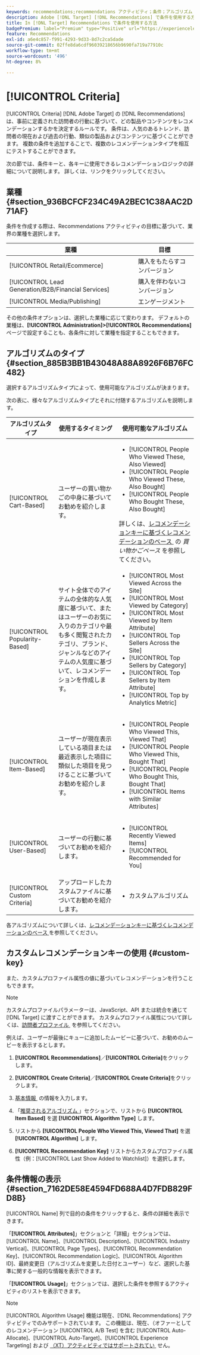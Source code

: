 ```yaml
---
keywords: recommendations;recommendations アクティビティ；条件；アルゴリズム；レコメンデーションキー；カスタムキー；industry vertical；小売；eccommerce；リード生成；b2b；金融サービス；メディア；公開
description: Adobe [!DNL Target] [!DNL Recommendations] で条件を使用する方法を説明します。
title: In [!DNL Target] Recommendations で条件を使用する方法
badgePremium: label="Premium" type="Positive" url="https://experienceleague.adobe.com/docs/target/using/introduction/intro.html?lang=ja#premium newtab=true" tooltip="Target Premium に含まれる機能を確認してください。"
feature: Recommendations
exl-id: a6e4c857-f991-4293-9d33-8d7c2ca5dade
source-git-commit: 02ffe8da6cdf96039218656b9690fa719a77910c
workflow-type: tm+mt
source-wordcount: '496'
ht-degree: 8%

---
```


# [!UICONTROL Criteria]

[!UICONTROL Criteria] [!DNL Adobe Target] の [!DNL Recommendations] は、事前に定義された訪問者の行動に基づいて、どの製品やコンテンツをレコメンデーションするかを決定するルールです。 条件は、人気のあるトレンド、訪問者の現在および過去の行動、類似の製品およびコンテンツに基づくことができます。 複数の条件を追加することで、複数のレコメンデーションタイプを相互にテストすることができます。

次の節では、条件キーと、各キーに使用できるレコメンデーションロジックの詳細について説明します。 詳しくは、リンクをクリックしてください。

## 業種 {#section_936BCFCF234C49A2BEC1C38AAC2D71AF}

条件を作成する際は、Recommendations アクティビティの目標に基づいて、業界の業種を選択します。

| 業種 | 目標 |
|--- |--- |
| [!UICONTROL Retail/Ecommerce] | 購入をもたらすコンバージョン |
| [!UICONTROL Lead Generation/B2B/Financial Services] | 購入を伴わないコンバージョン |
| [!UICONTROL Media/Publishing] | エンゲージメント |

その他の条件オプションは、選択した業種に応じて変わります。 デフォルトの業種は、**[!UICONTROL Administration]>[!UICONTROL Recommendations]** ページで設定することも、各条件に対して業種を指定することもできます。

## アルゴリズムのタイプ {#section_885B3BB1B43048A88A8926F6B76FC482}

選択するアルゴリズムタイプによって、使用可能なアルゴリズムが決まります。

次の表に、様々なアルゴリズムタイプとそれに付随するアルゴリズムを説明します。

| アルゴリズムタイプ | 使用するタイミング | 使用可能なアルゴリズム |
| --- | --- | --- |
| [!UICONTROL Cart-Based] | ユーザーの買い物かごの中身に基づいてお勧めを紹介します。 | <ul><li>[!UICONTROL People Who Viewed These, Also Viewed]</li><li>[!UICONTROL People Who Viewed These, Also Bought]</li><li>[!UICONTROL People Who Bought These, Also Bought]</li></ul>詳しくは、[&#x200B; レコメンデーションキーに基づくレコメンデーションのベース &#x200B;](/help/main/c-recommendations/c-algorithms/base-the-recommendation-on-a-recommendation-key.md#cart-based) の *買い物かごベース* を参照してください。 |
| [!UICONTROL Popularity-Based] | サイト全体でのアイテムの全体的な人気度に基づいて、またはユーザーのお気に入りのカテゴリや最も多く閲覧されたカテゴリ、ブランド、ジャンルなどのアイテムの人気度に基づいて、レコメンデーションを作成します。 | <ul><li>[!UICONTROL Most Viewed Across the Site]</li><li>[!UICONTROL Most Viewed by Category]</li><li>[!UICONTROL Most Viewed by Item Attribute]</li><li>[!UICONTROL Top Sellers Across the Site]</li><li>[!UICONTROL Top Sellers by Category]</li><li>[!UICONTROL Top Sellers by Item Attribute]</li><li>[!UICONTROL Top by Analytics Metric]</li></ul> |
| [!UICONTROL Item-Based] | ユーザーが現在表示している項目または最近表示した項目に類似した項目を見つけることに基づいてお勧めを紹介します。 | <ul><li>[!UICONTROL People Who Viewed This, Viewed That]</li><li>[!UICONTROL People Who Viewed This, Bought That]</li><li>[!UICONTROL People Who Bought This, Bought That]</li><li>[!UICONTROL Items with Similar Attributes]</li></ul> |
| [!UICONTROL User-Based] | ユーザーの行動に基づいてお勧めを紹介します。 | <ul><li>[!UICONTROL Recently Viewed Items]</li><li>[!UICONTROL Recommended for You]</li></ul> |
| [!UICONTROL Custom Criteria] | アップロードしたカスタムファイルに基づいてお勧めを紹介します。 | <ul><li>カスタムアルゴリズム</li></ul> |

各アルゴリズムについて詳しくは、[&#x200B; レコメンデーションキーに基づくレコメンデーションのベース &#x200B;](/help/main/c-recommendations/c-algorithms/base-the-recommendation-on-a-recommendation-key.md) を参照してください。

## カスタムレコメンデーションキーの使用 {#custom-key}

また、カスタムプロファイル属性の値に基づいてレコメンデーションを行うこともできます。

>[!NOTE]
>
>カスタムプロファイルパラメーターは、JavaScript、API または統合を通じて [!DNL Target] に渡すことができます。 カスタムプロファイル属性について詳しくは、[&#x200B; 訪問者プロファイル &#x200B;](/help/main/c-target/c-visitor-profile/visitor-profile.md) を参照してください。

例えば、ユーザーが最後にキューに追加したムービーに基づいて、お勧めのムービーを表示するとします。

1. **[!UICONTROL Recommendations]**／**[!UICONTROL Criteria]**&#x200B;をクリックします。

1. **[!UICONTROL Create Criteria]**／**[!UICONTROL Create Criteria]**&#x200B;をクリックします。

1. [&#x200B; 基本情報 &#x200B;](/help/main/c-recommendations/c-algorithms/create-new-algorithm.md#info) の情報を入力します。

1. 「[&#x200B; 推奨されるアルゴリズム &#x200B;](/help/main/c-recommendations/c-algorithms/create-new-algorithm.md#rec-algo)」セクションで、リストから **[!UICONTROL Item Based]** を選 **[!UICONTROL Algorithm Type]** します。

1. リストから **[!UICONTROL People Who Viewed This, Viewed That]** を選 **[!UICONTROL Algorithm]** します。

1. **[!UICONTROL Recommendation Key]** リストからカスタムプロファイル属性（例：[!UICONTROL Last Show Added to Watchlist]）を選択します。

## 条件情報の表示 {#section_7162DE58E4594FD688A4D7FDB829FD8B}

[!UICONTROL Name] 列で目的の条件をクリックすると、条件の詳細を表示できます。

「**[!UICONTROL Attributes]**」セクションと「詳細」セクションでは、[!UICONTROL Name]、[!UICONTROL Description]、[!UICONTROL Industry Vertical]、[!UICONTROL Page Types]、[!UICONTROL Recommendation Key]、[!UICONTROL Recommendation Logic]、[!UICONTROL Algorithm ID]、最終変更日（アルゴリズムを変更した日付とユーザー）など、選択した基準に関する一般的な情報を表示できます。

「**[!UICONTROL Usage]**」セクションでは、選択した条件を参照するアクティビティのリストを表示できます。

>[!NOTE]
>
>[!UICONTROL Algorithm Usage] 機能は現在、[!DNL Recommendations] アクティビティでのみサポートされています。 この機能は、現在、（オファーとしてのレコメンデーション [!UICONTROL A/B Test] を含む [!UICONTROL Auto-Allocate]、[!UICONTROL Auto-Target]、[!UICONTROL Experience Targeting] および [&#x200B; （XT）アクティビティではサポートされてい &#x200B;](/help/main/c-recommendations/recommendations-as-an-offer.md) せん。
